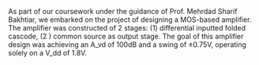 As part of our coursework under the guidance of Prof. Mehrdad Sharif Bakhtiar, 
we embarked on the project of designing a MOS-based amplifier.
The amplifier was constructed of 2 stages: (1) differential inputted folded cascode, (2 ) common source as output stage.
The goal of this amplifier design was achieving an A_vd of 100dB and a swing of ±0.75V, operating solely on a V_dd of 1.8V.
